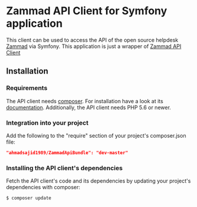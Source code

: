 # Zammad API Client for Symfony application

This client can be used to access the API of the open source helpdesk [Zammad](http://www.zammad.org) via Symfony. This application is just a wrapper of
[Zammad API Client](https://github.com/zammad/zammad-api-client-php/blob/master/README.md)


## Installation

### Requirements
The API client needs [composer](https://getcomposer.org/). For installation have a look at its [documentation](https://getcomposer.org/download/).
Additionally, the API client needs PHP 5.6 or newer.

### Integration into your project
Add the following to the "require" section of your project's composer.json file:
```json
"ahmadsajid1989/ZammadApiBundle": "dev-master"
```

### Installing the API client's dependencies
Fetch the API client's code and its dependencies by updating your project's dependencies with composer:
```
$ composer update
```


